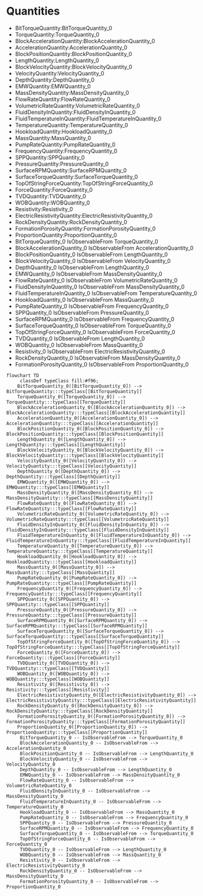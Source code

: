 # Quantities
- BitTorqueQuantity:BitTorqueQuantity_0
- TorqueQuantity:TorqueQuantity_0
- BlockAccelerationQuantity:BlockAccelerationQuantity_0
- AccelerationQuantity:AccelerationQuantity_0
- BlockPositionQuantity:BlockPositionQuantity_0
- LengthQuantity:LengthQuantity_0
- BlockVelocityQuantity:BlockVelocityQuantity_0
- VelocityQuantity:VelocityQuantity_0
- DepthQuantity:DepthQuantity_0
- EMWQuantity:EMWQuantity_0
- MassDensityQuantity:MassDensityQuantity_0
- FlowRateQuantity:FlowRateQuantity_0
- VolumetricRateQuantity:VolumetricRateQuantity_0
- FluidDensityInQuantity:FluidDensityInQuantity_0
- FluidTemperatureInQuantity:FluidTemperatureInQuantity_0
- TemperatureQuantity:TemperatureQuantity_0
- HookloadQuantity:HookloadQuantity_0
- MassQuantity:MassQuantity_0
- PumpRateQuantity:PumpRateQuantity_0
- FrequencyQuantity:FrequencyQuantity_0
- SPPQuantity:SPPQuantity_0
- PressureQuantity:PressureQuantity_0
- SurfaceRPMQuantity:SurfaceRPMQuantity_0
- SurfaceTorqueQuantity:SurfaceTorqueQuantity_0
- TopOfStringForceQuantity:TopOfStringForceQuantity_0
- ForceQuantity:ForceQuantity_0
- TVDQuantity:TVDQuantity_0
- WOBQuantity:WOBQuantity_0
- Resistivity:Resistivity_0
- ElectricResistivityQuantity:ElectricResistivityQuantity_0
- RockDensityQuantity:RockDensityQuantity_0
- FormationPorosityQuantity:FormationPorosityQuantity_0
- ProportionQuantity:ProportionQuantity_0
- BitTorqueQuantity_0 IsObservableFrom TorqueQuantity_0
- BlockAccelerationQuantity_0 IsObservableFrom AccelerationQuantity_0
- BlockPositionQuantity_0 IsObservableFrom LengthQuantity_0
- BlockVelocityQuantity_0 IsObservableFrom VelocityQuantity_0
- DepthQuantity_0 IsObservableFrom LengthQuantity_0
- EMWQuantity_0 IsObservableFrom MassDensityQuantity_0
- FlowRateQuantity_0 IsObservableFrom VolumetricRateQuantity_0
- FluidDensityInQuantity_0 IsObservableFrom MassDensityQuantity_0
- FluidTemperatureInQuantity_0 IsObservableFrom TemperatureQuantity_0
- HookloadQuantity_0 IsObservableFrom MassQuantity_0
- PumpRateQuantity_0 IsObservableFrom FrequencyQuantity_0
- SPPQuantity_0 IsObservableFrom PressureQuantity_0
- SurfaceRPMQuantity_0 IsObservableFrom FrequencyQuantity_0
- SurfaceTorqueQuantity_0 IsObservableFrom TorqueQuantity_0
- TopOfStringForceQuantity_0 IsObservableFrom ForceQuantity_0
- TVDQuantity_0 IsObservableFrom LengthQuantity_0
- WOBQuantity_0 IsObservableFrom MassQuantity_0
- Resistivity_0 IsObservableFrom ElectricResistivityQuantity_0
- RockDensityQuantity_0 IsObservableFrom MassDensityQuantity_0
- FormationPorosityQuantity_0 IsObservableFrom ProportionQuantity_0
```mermaid
flowchart TD
	 classDef typeClass fill:#f96;
	BitTorqueQuantity_0([BitTorqueQuantity_0]) --> BitTorqueQuantity:::typeClass[[BitTorqueQuantity]]
	TorqueQuantity_0([TorqueQuantity_0]) --> TorqueQuantity:::typeClass[[TorqueQuantity]]
	BlockAccelerationQuantity_0([BlockAccelerationQuantity_0]) --> BlockAccelerationQuantity:::typeClass[[BlockAccelerationQuantity]]
	AccelerationQuantity_0([AccelerationQuantity_0]) --> AccelerationQuantity:::typeClass[[AccelerationQuantity]]
	BlockPositionQuantity_0([BlockPositionQuantity_0]) --> BlockPositionQuantity:::typeClass[[BlockPositionQuantity]]
	LengthQuantity_0([LengthQuantity_0]) --> LengthQuantity:::typeClass[[LengthQuantity]]
	BlockVelocityQuantity_0([BlockVelocityQuantity_0]) --> BlockVelocityQuantity:::typeClass[[BlockVelocityQuantity]]
	VelocityQuantity_0([VelocityQuantity_0]) --> VelocityQuantity:::typeClass[[VelocityQuantity]]
	DepthQuantity_0([DepthQuantity_0]) --> DepthQuantity:::typeClass[[DepthQuantity]]
	EMWQuantity_0([EMWQuantity_0]) --> EMWQuantity:::typeClass[[EMWQuantity]]
	MassDensityQuantity_0([MassDensityQuantity_0]) --> MassDensityQuantity:::typeClass[[MassDensityQuantity]]
	FlowRateQuantity_0([FlowRateQuantity_0]) --> FlowRateQuantity:::typeClass[[FlowRateQuantity]]
	VolumetricRateQuantity_0([VolumetricRateQuantity_0]) --> VolumetricRateQuantity:::typeClass[[VolumetricRateQuantity]]
	FluidDensityInQuantity_0([FluidDensityInQuantity_0]) --> FluidDensityInQuantity:::typeClass[[FluidDensityInQuantity]]
	FluidTemperatureInQuantity_0([FluidTemperatureInQuantity_0]) --> FluidTemperatureInQuantity:::typeClass[[FluidTemperatureInQuantity]]
	TemperatureQuantity_0([TemperatureQuantity_0]) --> TemperatureQuantity:::typeClass[[TemperatureQuantity]]
	HookloadQuantity_0([HookloadQuantity_0]) --> HookloadQuantity:::typeClass[[HookloadQuantity]]
	MassQuantity_0([MassQuantity_0]) --> MassQuantity:::typeClass[[MassQuantity]]
	PumpRateQuantity_0([PumpRateQuantity_0]) --> PumpRateQuantity:::typeClass[[PumpRateQuantity]]
	FrequencyQuantity_0([FrequencyQuantity_0]) --> FrequencyQuantity:::typeClass[[FrequencyQuantity]]
	SPPQuantity_0([SPPQuantity_0]) --> SPPQuantity:::typeClass[[SPPQuantity]]
	PressureQuantity_0([PressureQuantity_0]) --> PressureQuantity:::typeClass[[PressureQuantity]]
	SurfaceRPMQuantity_0([SurfaceRPMQuantity_0]) --> SurfaceRPMQuantity:::typeClass[[SurfaceRPMQuantity]]
	SurfaceTorqueQuantity_0([SurfaceTorqueQuantity_0]) --> SurfaceTorqueQuantity:::typeClass[[SurfaceTorqueQuantity]]
	TopOfStringForceQuantity_0([TopOfStringForceQuantity_0]) --> TopOfStringForceQuantity:::typeClass[[TopOfStringForceQuantity]]
	ForceQuantity_0([ForceQuantity_0]) --> ForceQuantity:::typeClass[[ForceQuantity]]
	TVDQuantity_0([TVDQuantity_0]) --> TVDQuantity:::typeClass[[TVDQuantity]]
	WOBQuantity_0([WOBQuantity_0]) --> WOBQuantity:::typeClass[[WOBQuantity]]
	Resistivity_0([Resistivity_0]) --> Resistivity:::typeClass[[Resistivity]]
	ElectricResistivityQuantity_0([ElectricResistivityQuantity_0]) --> ElectricResistivityQuantity:::typeClass[[ElectricResistivityQuantity]]
	RockDensityQuantity_0([RockDensityQuantity_0]) --> RockDensityQuantity:::typeClass[[RockDensityQuantity]]
	FormationPorosityQuantity_0([FormationPorosityQuantity_0]) --> FormationPorosityQuantity:::typeClass[[FormationPorosityQuantity]]
	ProportionQuantity_0([ProportionQuantity_0]) --> ProportionQuantity:::typeClass[[ProportionQuantity]]
	 BitTorqueQuantity_0 -- IsObservableFrom --> TorqueQuantity_0 
	 BlockAccelerationQuantity_0 -- IsObservableFrom --> AccelerationQuantity_0 
	 BlockPositionQuantity_0 -- IsObservableFrom --> LengthQuantity_0 
	 BlockVelocityQuantity_0 -- IsObservableFrom --> VelocityQuantity_0 
	 DepthQuantity_0 -- IsObservableFrom --> LengthQuantity_0 
	 EMWQuantity_0 -- IsObservableFrom --> MassDensityQuantity_0 
	 FlowRateQuantity_0 -- IsObservableFrom --> VolumetricRateQuantity_0 
	 FluidDensityInQuantity_0 -- IsObservableFrom --> MassDensityQuantity_0 
	 FluidTemperatureInQuantity_0 -- IsObservableFrom --> TemperatureQuantity_0 
	 HookloadQuantity_0 -- IsObservableFrom --> MassQuantity_0 
	 PumpRateQuantity_0 -- IsObservableFrom --> FrequencyQuantity_0 
	 SPPQuantity_0 -- IsObservableFrom --> PressureQuantity_0 
	 SurfaceRPMQuantity_0 -- IsObservableFrom --> FrequencyQuantity_0 
	 SurfaceTorqueQuantity_0 -- IsObservableFrom --> TorqueQuantity_0 
	 TopOfStringForceQuantity_0 -- IsObservableFrom --> ForceQuantity_0 
	 TVDQuantity_0 -- IsObservableFrom --> LengthQuantity_0 
	 WOBQuantity_0 -- IsObservableFrom --> MassQuantity_0 
	 Resistivity_0 -- IsObservableFrom --> ElectricResistivityQuantity_0 
	 RockDensityQuantity_0 -- IsObservableFrom --> MassDensityQuantity_0 
	 FormationPorosityQuantity_0 -- IsObservableFrom --> ProportionQuantity_0 
```
